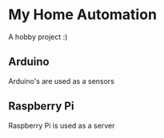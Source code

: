 # My Home Automation
A hobby project :)

## Arduino
Arduino's are used as a sensors

## Raspberry Pi
Raspberry Pi is used as a server